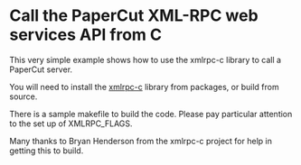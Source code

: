 # Call the PaperCut XML-RPC web services API from C

This very simple example shows how to use the xmlrpc-c
library to call a PaperCut server.

You will need to install the [xmlrpc-c](http://xmlrpc-c.sourceforge.net/)
library from packages, or build from source.

There is a sample makefile to build the code. Please pay
particular attention to the set up of XMLRPC_FLAGS.

Many thanks to Bryan Henderson from the xmlrpc-c project for help
in getting this to build.

